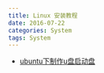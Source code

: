 ```yaml
---
title: Linux 安装教程
date: 2016-07-22
categories: System
tags: System
---
```


- [ubuntu下制作u盘启动盘](http://blog.csdn.net/l0605020112/article/details/20048899)
